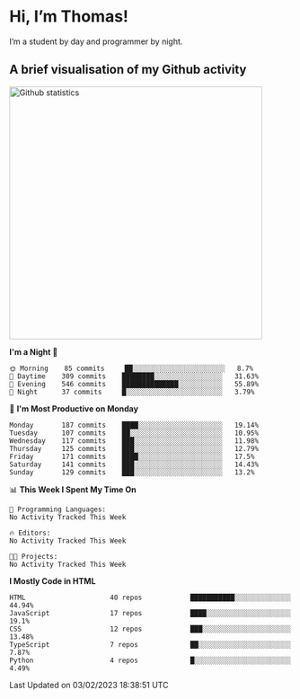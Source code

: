 # Hi, I’m Thomas!
I’m a student by day and programmer by night.

## A brief visualisation of my Github activity

<img title="My Github statistics" alt="Github statistics" width="450px" src="https://github-readme-stats.vercel.app/api?username=thomasrettig&show_icons=true&include_all_commits=true&count_private=true&&hide=issues&theme=tokyonight&border_radius=6px"/>

<!--START_SECTION:waka-->
**I'm a Night 🦉** 

```text
🌞 Morning    85 commits     ██░░░░░░░░░░░░░░░░░░░░░░░   8.7% 
🌆 Daytime    309 commits    ████████░░░░░░░░░░░░░░░░░   31.63% 
🌃 Evening    546 commits    ██████████████░░░░░░░░░░░   55.89% 
🌙 Night      37 commits     █░░░░░░░░░░░░░░░░░░░░░░░░   3.79%

```
📅 **I'm Most Productive on Monday** 

```text
Monday       187 commits    ████░░░░░░░░░░░░░░░░░░░░░   19.14% 
Tuesday      107 commits    ██░░░░░░░░░░░░░░░░░░░░░░░   10.95% 
Wednesday    117 commits    ███░░░░░░░░░░░░░░░░░░░░░░   11.98% 
Thursday     125 commits    ███░░░░░░░░░░░░░░░░░░░░░░   12.79% 
Friday       171 commits    ████░░░░░░░░░░░░░░░░░░░░░   17.5% 
Saturday     141 commits    ███░░░░░░░░░░░░░░░░░░░░░░   14.43% 
Sunday       129 commits    ███░░░░░░░░░░░░░░░░░░░░░░   13.2%

```


📊 **This Week I Spent My Time On** 

```text
💬 Programming Languages: 
No Activity Tracked This Week

🔥 Editors: 
No Activity Tracked This Week

🐱‍💻 Projects: 
No Activity Tracked This Week

```

**I Mostly Code in HTML** 

```text
HTML                     40 repos            ███████████░░░░░░░░░░░░░░   44.94% 
JavaScript               17 repos            ████░░░░░░░░░░░░░░░░░░░░░   19.1% 
CSS                      12 repos            ███░░░░░░░░░░░░░░░░░░░░░░   13.48% 
TypeScript               7 repos             ██░░░░░░░░░░░░░░░░░░░░░░░   7.87% 
Python                   4 repos             █░░░░░░░░░░░░░░░░░░░░░░░░   4.49%

```



 Last Updated on 03/02/2023 18:38:51 UTC
<!--END_SECTION:waka-->

